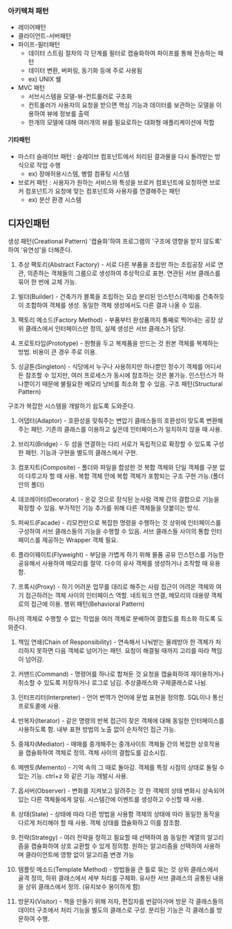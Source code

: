 ### 아키텍쳐 패턴
- 레이어패턴
- 클라이언트-서버패턴
- 파이프-필터패턴 
   - 데이터 스트림 절차의 각 단계를 필터로 캡슐화하여 파이프를 통해 전송하는 패턴
   - 데이터 변환, 버퍼링, 동기화 등에 주로 사용됨
   - ex) UNIX 쉘
- MVC 패턴
   - 서브시스템을 모델-뷰-컨트롤러로 구조화
   - 컨트롤러가 사용자의 요청을 받으면 핵심 기능과 데이터를 보관하는 모델을 이용하여 뷰에 정보를 출력
   - 한개의 모델에 대해 여러개의 뷰를 필요로하는 대화형 애플리케이션에 적합

#### 기타패턴
- 마스터 슬래이브 패턴 : 슬레이브 컴포넌트에서 처리된 결과물을 다시 돌려받는 방식으로 작업 수행 
   - ex) 장애허용시스템, 병렬 컴퓨팅 시스템
- 브로커 패턴 : 사용자가 원하는 서비스와 특성을 브로커 컴포넌트에 요청하면 브로커 컴포넌트가 요청에 맞는 컴포넌트와 사용자를 연결해주는 패턴
   - ex) 분산 환경 시스템


## 디자인패턴
생성 패턴(Creational Pattern)
'캡슐화'하여 프로그램의 '구조에 영향을 받지 않도록' 하여 '유연성'을 더해준다.

1. 추상 팩토리(Abstract Factory) - 서로 다른 부품을 조립만 하는 조립공장
서로 연관, 의존하는 객체들의 그룹으로 생성하여 추상적으로 표현.
연관된 서브 클래스를 묶어 한 번에 교체 가능.

2. 빌더(Builder) - 건축가가 블록을 조립하는 모습
분리된 인스턴스(객체)를 건축하듯이 조합하여 객체를 생성.
동일한 객체 생성에서도 다른 결과 나올 수 있음.

3. 팩토리 메소드(Factory Method) - 부품부터 완성품까지 통째로 찍어내는 공장
상위 클래스에서 인터페이스만 정의, 실제 생성은 서브 클래스가 담당.

4. 프로토타입(Prototype) - 원형을 두고 복제품을 만드는 것
원본 객체를 복제하는 방법.
비용이 큰 경우 주로 이용.

5. 싱글톤(Singleton) - 식당에서 누구나 사용하지만 하나뿐인 정수기
객체를 어디서든 참조할 수 있지만, 여러 프로세스가 동시에 참조하는 것은 불가능.
인스턴스가 하나뿐이기 때문에 불필요한 메모리 낭비를 최소화 할 수 있음.
구조 패턴(Structural Pattern)

구조가 복잡한 시스템을 개발하기 쉽도록 도와준다.

1. 어댑터(Adaptor) - 호환성을 맞춰주는 변압기
클래스들의 호환성이 맞도록 변환해주는 패턴.
기존의 클래스를 이용하고 싶은데 인터페이스가 일치하지 않을 때 사용.

2. 브리지(Bridge) - 두 섬을 연결하는 다리
서로가 독립적으로 확장할 수 있도록 구성한 패턴.
기능과 구현을 별도의 클래스에서 구현.

3. 컴포지트(Composite) - 폴더와 파일을 합성한 것
복합 객체와 단일 객체를 구분 없이 다루고자 할 때 사용.
복합 객체 안에 복합 객체가 포함되는 구조 구현 가능.(폴더 안의 폴더)

4. 데코레이터(Decorator) - 온갖 것으로 장식된 눈사람
객체 간의 결합으로 기능을 확장할 수 있음.
부가적인 기능 추가를 위해 다른 객체들을 덧붙이는 방식.

5. 퍼싸드(Facade) - 리모컨만으로 복잡한 명령을 수행하는 것
상위에 인터페이스를 구성하여 서브 클래스들의 기능을 수행할 수 있음.
서브 클래스들 사이의 통합 인터페이스를 제공하는 Wrapper 객체 필요.

6. 플라이웨이트(Flyweight) - 부담을 가볍게 하기 위해 물품 공유
인스턴스를 가능한 공유해서 사용하여 메모리를 절약.
다수의 유사 객체를 생성하거나 조작할 때 유용함.

7. 프록시(Proxy) - 하기 어려운 업무를 대리로 해주는 사람
접근이 어려운 객체와 여기 접근하려는 객체 사이의 인터페이스 역할.
네트워크 연결, 메모리의 대용량 객체로의 접근에 이용.
행위 패턴(Behavioral Pattern)

하나의 객체로 수행할 수 없는 작업을 여러 객체로 분배하여 결합도를 최소화 하도록 도와준다.

1. 책임 연쇄(Chain of Responsibility) - 연속해서 나눠받는 물레방아
한 객체가 처리하지 못하면 다음 객체로 넘어가는 패턴.
요청이 해결될 때까지 고리를 따라 책임이 넘어감.

2. 커맨드(Command) - 명령어를 하나로 합쳐둔 것
요청을 캡슐화하여 재이용하거나 취소할 수 있도록 저장하거나 로그로 남김.
추상클래스와 구체클래스로 나뉨.

3. 인터프리터(Interpreter) - 언어 번역가
언어에 문법 표현을 정의함.
SQL이나 통신 프로토콜에 사용.

4. 반복자(Iterator) - 같은 명령의 반복
접근이 잦은 객체에 대해 동일한 인터페이스를 사용하도록 함.
내부 표현 방법의 노출 없이 순차적인 접근 가능.

5. 중재자(Mediator) - 매매를 중개해주는 중개사이트
객체들 간의 복잡한 상호작용을 캡슐화하여 객체로 정의.
객체 사이의 결합도를 감소시킴.

6. 메멘토(Memento) - 기억 속의 그 때로 돌아감.
객체를 특정 시점의 상태로 돌릴 수 있는 기능.
ctrl+z 와 같은 기능 개발시 사용.

7. 옵서버(Observer) - 변화를 지켜보고 알려주는 것
한 객체의 상태 변화시 상속되어 있는 다른 객체들에게 알림.
시스템간에 이벤트를 생성하고 수신할 때 사용.

8. 상태(State) - 상태에 따라 다른 방법을 사용함
객체의 상태에 따라 동일한 동작을 다르게 처리해야 할 때 사용.
객체 상태를 캡슐화하고 이를 참조함.

9. 전략(Strategy) - 여러 전략을 정하고 필요할 때 선택하여 씀
동일한 계열의 알고리즘을 캡슐화하여 상호 교환할 수 있게 정의함.
원하는 알고리즘을 선택하여 사용하며 클라이언트에 영향 없이 알고리즘 변경 가능

10. 템플릿 메소드(Template Method) - 방법들을 큰 틀로 묶는 것
상위 클래스에서 골격 정의, 하위 클래스에서 세부 처리를 구체화.
유사한 서브 클래스의 공통된 내용을 상위 클래스에서 정의. (유지보수 용이하게 함)

11. 방문자(Visitor) - 책을 만들기 위해 저자, 편집자를 번갈아가며 방문
각 클래스들의 데이터 구조에서 처리 기능을 별도의 클래스로 구성.
분리된 기능은 각 클래스를 방문하여 수행.
